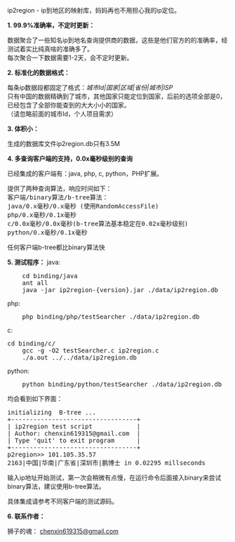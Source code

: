 ip2region - ip到地区的映射库，妈妈再也不用担心我的ip定位。

**1. 99.9%准确率，不定时更新：**

数据聚合了一些知名ip到地名查询提供商的数据，这些是他们官方的的准确率，经测试着实比纯真啥的准确多了。<br />
每次聚合一下数据需要1-2天，会不定时更新。

**2. 标准化的数据格式：**

每条ip数据段都固定了格式：_城市Id|国家|区域|省份|城市|ISP_<br />
只有中国的数据精确到了城市，其他国家只能定位到国家，后前的选项全部是0，已经包含了全部你能查到的大大小小的国家。<br />
（请忽略前面的城市Id，个人项目需求）

**3. 体积小：**

生成的数据库文件ip2region.db只有3.5M

**4. 多查询客户端的支持，0.0x毫秒级别的查询**

已经集成的客户端有：java, php, c, python，PHP扩展。
<pre>
提供了两种查询算法，响应时间如下：
客户端/binary算法/b-tree算法：
java/0.x毫秒/0.x毫秒 (使用RandomAccessFile)
php/0.x毫秒/0.1x毫秒
c/0.0x毫秒/0.0x毫秒(b-tree算法基本稳定在0.02x毫秒级别)
python/0.x毫秒/0.1x毫秒
</pre>

任何客户端b-tree都比binary算法快

**5. 测试程序：**
java: 
<pre>
	cd binding/java
	ant all
	java -jar ip2region-{version}.jar ./data/ip2region.db
</pre>

php: 
<pre>
    php binding/php/testSearcher ./data/ip2region.db
</pre>

c: 
<pre>cd binding/c/
    gcc -g -O2 testSearcher.c ip2region.c
    ./a.out ../../data/ip2region.db
</pre>

python: 
<pre>
    python binding/python/testSearcher ./data/ip2region.db
</pre>

均会看到如下界面：

<pre>
initializing  B-tree ... 
+----------------------------------+
| ip2region test script            |
| Author: chenxin619315@gmail.com  |
| Type 'quit' to exit program      |
+----------------------------------+
p2region>> 101.105.35.57
2163|中国|华南|广东省|深圳市|鹏博士 in 0.02295 millseconds
</pre>

输入ip地址开始测试，第一次会稍微有点慢，在运行命令后面接入binary来尝试binary算法，建议使用b-tree算法。

具体集成请参考不同客户端的测试源码。

**6. 联系作者：**

狮子的魂： chenxin619315@gmail.com
